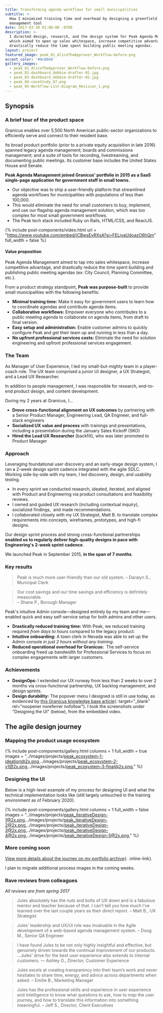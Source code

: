 ```yaml
---
title: Transforming agenda workflows for small municipalities
subtitle: >-
  How I minimized training time and overhead by designing a greenfield agenda
  management tool
date: 2017-03-30 01:00:00 -0700
description: >-
  I directed design, research, and the design system for Peak Agenda Management,
  which aimed to open up sales whitespace, increase competitive advantage, and
  drastically reduce the time spent building public meeting agendas.
layout: project
featured_image: peak_01_AliceTheApprover_Workflow-before.png
accent_color: '#4c60e6'
gallery_images:
  - peak_01_AliceTheApprover_Workflow-before.png
  - peak_02-dashboard_debbie-drafter-01.jpg
  - peak_03-dashboard_debbie-drafter-02.jpg
  - peak_04-caseStudy_07.png
  - peak_05-Workflow-List-Diagram_Revision_1.png
---
```

## Synopsis

### A brief tour of the product space

Granicus enables over 5,500 North American public-sector organizations to efficiently serve and connect to their resident base.

Its broad product portfolio (prior to a private equity acquisition in late 2016) spanned legacy agenda management; boards and commissions management; and a suite of tools for recording, livestreaming, and documenting public meetings. Its customer base includes the United States House and Senate.

**Peak Agenda Management joined Granicus' portfolio in 2015 as a SaaS single-page application for government staff in small towns.**

* Our objective was to ship a user-friendly platform that streamlined agenda workflows for municipalities with populations of less than 100,000.
* This would eliminate the need for small customers to buy, implement, and use our flagship agenda management solution, which was too complex for most small government workflows.
* The Peak tech stack included Ruby on Rails, HTML/CSS, and ReactJS.

{% include post-components/video.html url = "https://www.youtube.com/embed/iCBwsEyRXsA?si=FELiyaUdoazO6hQm" full_width = false %}

#### Value proposition

Peak Agenda Management aimed to tap into sales whitespace, increase competitive advantage, and drastically reduce the time spent building and publishing public meeting agendas (ex: City Council, Planning Committee, etc.).

From a product strategy standpoint, **Peak was purpose-built** to provide small municipalities with the following benefits:

* **Minimal training time:** Make it easy for government users to learn how to coordinate agendas and contribute agenda items.
* **Collaborative workflows:** Empower everyone who contributes to a public meeting agenda to collaborate on agenda items, from draft to final version.
* **Easy setup and administration:** Enable customer admins to quickly configure Peak and get their team up and running in less than a day.
* **No upfront professional services costs:** Eliminate the need for solution engineering and upfront professional services engagement.

### The Team

As Manager of User Experience, I led my small-but-mighty team in a player-coach role. The UX team comprised a junior UI designer, a UX Strategist, and a Lead UX Researcher.

In addition to people management, I was responsible for research, end-to-end product design, and content development.

During my 2 years at Granicus, I…

* **Drove cross-functional alignment on UX outcomes** by partnering with a Senior Product Manager, Engineering Lead, QA Engineer, and full-stack engineers
* **Socialized UX value and process** with trainings and presentations, including a presentation during the January Sales Kickoff (SKO)
* **Hired the Lead UX Researcher** (backfill), who was later promoted to Product Manager

### Approach

Leveraging foundational user discovery and an early-stage design system, I ran a 2-week design sprint cadence integrated with the agile SDLC. Working side-by-side with my team, I led discovery, design, and usability testing.

* In every sprint we conducted research, ideated, iterated, and aligned with Product and Engineering via product consultations and feasibility reviews.
* I owned and guided UX research (including contextual inquiry), socialized findings,&nbsp; and made recommendations.
* I collaborated closely with my UX Strategist, Matt B. to translate complex requirements into concepts, wireframes, prototypes, and high-fi designs.

Our design sprint process and strong cross-functional partnerships **enabled us to regularly deliver high-quality designs in pace with Engineering's 2-week sprint cadence**.

We launched Peak in September 2015, **in the span of 7 months**.

### Key results

> Peak is much more user-friendly than our old system. – Daralyn S., Municipal Clerk

> Our cost savings and our time savings and efficiency is definitely measurable.<br>– Shane P., Borough Manager

Peak's intuitive Admin console—designed entirely by my team and me—enabled quick and easy self-service setup for both admins and other users.

* **Drastically reduced training time:** With Peak, we reduced training required *from days to hours* compared to the legacy product.
* **Intuitive onboarding:** A town clerk in Nevada was able to set up the Admin console *in just 2 hours without any training*.
* **Reduced operational overhead for Granicus:**&nbsp; The self-service onboarding freed up bandwidth for Professional Services to focus on complex engagements with larger customers.

### Achievements

* **DesignOps:** I extended our UX runway from less than 2 weeks to over 2 months via cross-functional partnership, UX backlog management, and design sprints.
* **Design durability:** The popover menu I designed is still in use today, as evidenced by [this Granicus knowledge base article](https://support.granicus.com/s/article/Generating-Agenda-Item-Packets-in-Peak?language=en_US&amp;c=govMeetings%20Suite&amp;p=Peak){: target="_blank" rel="noopener noreferrer nofollow"}. I took the screenshots under "Designing the UI" (below), from the embedded video.

## The agile design journey

### Mapping the product usage ecosystem

{% include post-components/gallery.html columns = 1 full_width = true images = "../images/projects/peak_ecosystem-1-ideation@2x.png,../images/projects/peak_ecosystem-2-v1@2x.png,../images/projects/peak_ecosystem-3-final@2x.png," %}

### Designing the UI

Below is a high-level example of my process for designing UI and what the technical implementation looks like (still largely untouched in the training environment as of February 2020).

{% include post-components/gallery.html columns = 1 full_width = false images = "../images/projects/peak_iterativeDesign-1@2x.png,../images/projects/peak_iterativeDesign-2@2x.png,../images/projects/peak_iterativeDesign-3@2x.png,../images/projects/peak_iterativeDesign-4@2x.png,../images/projects/peak_iterativeDesign-5@2x.png," %}

### More coming soon

[View more details about the journey on my portfolio archive](https://vault.julesconnectsdots.com/caseStudy01_peak.html){: .inline-link}.

I plan to migrate additional process images in the coming weeks.

### Rave reviews from colleagues

*All reviews are from spring 2017*

> Jules absolutely has the nuts and bolts of UX down and is a fabulous mentor and teacher because of that. I can’t tell you how much I’ve learned over the last couple years as their direct report. – Matt B., UX Strategist

> Jules’ leadership and UX/UI role was invaluable in the Agile development of a web-based agenda management system. – Doug M., Senior QA Engineer

> I have found Jules to be not only highly insightful and effective, but genuinely driven towards the continual improvement of our products. …Jules' drive for the best user experience also extends to internal customers. — Ashley G., Director, Customer Experience

> Jules excels at creating transparency into their team’s work and never hesitates to share time, energy, and advice across departments when asked. – Emilie B., Marketing Manager

> Jules has the professional skills and experience in user experience and intelligence to know what questions to ask, how to map the user journey, and how to translate this information into something meaningful. – Jeff S., Director, Client Executives